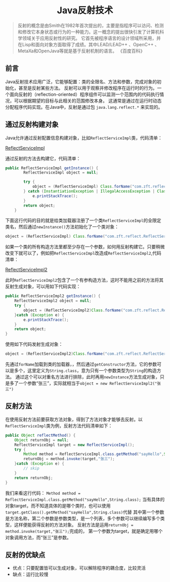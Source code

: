 <h1 align="center">Java反射技术</h1>

>反射的概念是由Smith在1982年首次提出的，主要是指程序可以访问、检测和修改它本身状态或行为的一种能力。这一概念的提出很快引发了计算机科学领域关于应用反射性的研究。
它首先被程序语言的设计领域所采用，并在Lisp和面向对象方面取得了成绩。其中LEAD/LEAD++ 、OpenC++ 、MetaXa和OpenJava等就是基于反射机制的语言。   《百度百科》

## 前言

Java反射技术应用广泛，它能够配置：类的全限名、方法和参数，完成对象的初始化，甚至是反射某些方法。
反射可以用于观察并修改程序在运行时的行为。一个面向反射的（reflection-oriented）程序组件可以监测一个范围内的代码执行情况，可以根据期望的目标与此相关的范围修改本身。
这通常是通过在运行时动态分配程序代码实现。在Java中，反射是通过包 `java.lang.reflect.*` 来实现的。

## 通过反射构建对象

Java允许通过反射配置信息构建对象，比如`ReflectServiceImpl`类，代码清单：

[ReflectServiceImpl](../src/main/java/com/zft/reflect/ReflectServiceImpl.java)

通过反射的方法去构建它，代码清单：

```java
public ReflectServiceImpl getInstance() {
        ReflectServiceImpl object = null;

        try {
            object = (ReflectServiceImpl) Class.forName("com.zft.reflect.ReflectServiceImpl").newInstance();
        } catch (InstantiationException | IllegalAccessException | ClassNotFoundException e) {
            e.printStackTrace();
        }
        return object;
    }
```

下面这行代码的目的就是给类加载器注册了一个类`ReflectServiceImpl`的全限定类名，然后通过`newInstance()`方法初始化了一个类对象：

```java
object = (ReflectServiceImpl) Class.forName("com.zft.reflect.ReflectServiceImpl").newInstance();
```

如果一个类的所有构造方法里都至少存在一个参数，如何用反射构建它。只要稍微改变下就可以了，例如把`ReflectServiceImpl`改造成`ReflectServiceImpl2`,代码清单：

[ReflectServiceImpl2](../src/main/java/com/zft/reflect/ReflectServiceImpl2.java)

此时`ReflectServiceImpl2`包含了一个有参构造方法，这时不能用之前的方法将其反射生成对象，可以用如下代码实现：

```java
public ReflectServiceImpl2 getInstance() {
    ReflectServiceImpl2 object = null;
    try {
        object = (ReflectServiceImpl2)Class.forName("com.zft.reflect.ReflectServiceImpl2").getConstructor(String.class).newInstance("张三");
    }catch (Exception e) {
        e.printStackTrace();
    }
    return object;
}

```
使用如下代码发射生成对象：
```java
object = (ReflectServiceImpl2)Class.forName("com.zft.reflect.ReflectServiceImpl2").getConstructor(String.class).newInstance("张三");
```

先通过`forName`加载到类的加载器，，然后通过`getConstructor`方法，它的参数可以是多个，这里定义为`String.class`，意为只有一个参数类型为`String`的构造方法。
通过这个可以对重名方法进行排除，此时再用`newInstance`方法生成对象，只是多了一个参数“张三”，实际就相当于`object = new ReflectServiceImpl2("张三")`

## 反射方法

在使用反射方法前要获取方法对象，得到了方法对象才能够去反射。以`ReflectServiceImpl`类为例，反射方法代码清单如下：

```java
public Object reflectMethod() {
    Object returnObj = null;
    ReflectServiceImpl target = new ReflectServiceImpl();
    try {
        Method method = ReflectServiceImpl.class.getMethod("sayHello",String.class);
        returnObj = method.invoke(target,"张三");
    }catch (Exception e) {
        // skip
    }
    return returnObj;
}
```

我们来看这行代码：
`Method method = ReflectServiceImpl.class.getMethod("sayHello",String.class);`
当有具体的对象target，而不知道具体的是哪个类时，也可以使用`target.getClass().getMethod("sayHello",String.class)`代替
其中第一个参数是方法名称，第二个参数是参数类型，是一个列表，多个参数可以继续编写多个类型，这样便能获得反射的方法对象。
反射方法是运用`returnObj = method.invoke(target,"张三");`完成的，
第一个参数为target，就是确定用哪个对象调用方法，而“张三”是参数。

## 反射的优缺点

* 优点：只要配置皆可以生成对象，可以解除程序的耦合度，比较灵活
* 缺点：运行比较慢




